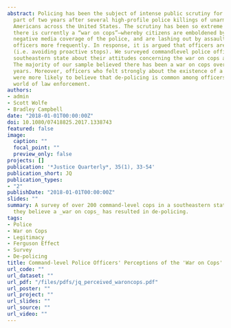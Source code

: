 ```yaml
---
abstract: Policing has been the subject of intense public scrutiny for the better
  part of two years after several high-profile police killings of unarmed African
  Americans across the United States. The scrutiny has been so extreme that some contend
  there is currently a “war on cops”—whereby citizens are emboldened by protests and
  negative media coverage of the police, and are lashing out by assaulting police
  officers more frequently. In response, it is argued that officers are de-policing
  (i.e. avoiding proactive stops). We surveyed commandlevel police officers from a
  southeastern state about their attitudes concerning the war on cops and de-policing.
  The majority of our sample believed there has been a war on cops over the last two
  years. Moreover, officers who felt strongly about the existence of a war on cops
  were more likely to believe that de-policing is common among officers in today’s
  world of law enforcement.
authors:
- admin
- Scott Wolfe
- Bradley Campbell
date: "2018-01-01T00:00:00Z"
doi: 10.1080/07418825.2017.1338743
featured: false
image:
  caption: ""
  focal_point: ""
  preview_only: false
projects: []
publication: '*Justice Quarterly*, 35(1), 33-54'
publication_short: JQ
publication_types:
- "2"
publishDate: "2018-01-01T00:00:00Z"
slides: ""
summary: A survey of over 200 command-level cops in a southeastern state indicates
  they believe a _war on cops_ has resulted in de-policing.
tags:
- Police
- War on Cops
- Legitimacy
- Ferguson Effect
- Survey
- De-policing
title: Command-level Police Officers' Perceptions of the 'War on Cops' and De-policing
url_code: ""
url_dataset: ""
url_pdf: "/files/pdfs/jq_perceived_waroncops.pdf"
url_poster: ""
url_project: ""
url_slides: ""
url_source: ""
url_video: ""
---
```


